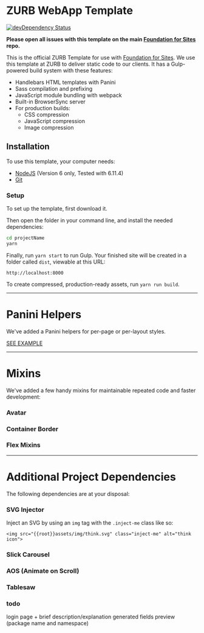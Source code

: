 # ZURB WebApp Template

[![devDependency Status](https://david-dm.org/zurb/foundation-zurb-template/dev-status.svg)](https://david-dm.org/zurb/foundation-zurb-template#info=devDependencies)

**Please open all issues with this template on the main [Foundation for Sites](https://github.com/zurb/foundation-sites/issues) repo.**

This is the official ZURB Template for use with [Foundation for Sites](http://foundation.zurb.com/sites). We use this template at ZURB to deliver static code to our clients. It has a Gulp-powered build system with these features:

- Handlebars HTML templates with Panini
- Sass compilation and prefixing
- JavaScript module bundling with webpack
- Built-in BrowserSync server
- For production builds:
  - CSS compression
  - JavaScript compression
  - Image compression

## Installation

To use this template, your computer needs:

- [NodeJS](https://nodejs.org/en/) (Version 6 only, Tested with 6.11.4)
- [Git](https://git-scm.com/)

### Setup

To set up the template, first download it.

Then open the folder in your command line, and install the needed dependencies:

```bash
cd projectName
yarn
```

Finally, run `yarn start` to run Gulp. Your finished site will be created in a folder called `dist`, viewable at this URL:

```
http://localhost:8000
```

To create compressed, production-ready assets, run `yarn run build`.

---

# Panini Helpers

We've added a Panini helpers for per-page or per-layout styles.

[SEE EXAMPLE](http://notebooks.zurb.com/posts/10139362?t=f9b74287fe3ac074)

---

# Mixins

We've added a few handy mixins for maintainable repeated code and faster development:

### Avatar

### Container Border

### Flex Mixins

---

# Additional Project Dependencies

The following dependencies are at your disposal:

### SVG Injector

Inject an SVG by using an `img` tag with the `.inject-me` class like so:

`<img src="{{root}}assets/img/think.svg" class="inject-me" alt="think icon">`

### Slick Carousel

### AOS (Animate on Scroll)

### Tablesaw

### todo
login page + brief description/explanation
generated fields preview (package name and namespace)